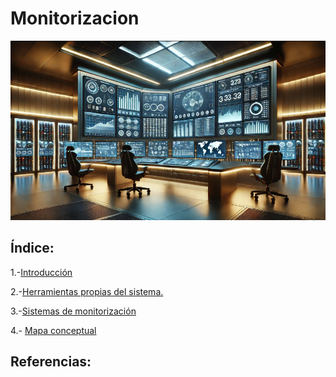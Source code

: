 # Monitorizacion
![monitorizacion.png](/img/monitorizacion.png)

## Índice:

1.-[Introducción](/introduccion.md)

2.-[Herramientas propias del sistema.](/herramientas.md)

3.-[Sistemas de monitorización](/sistemas.md)

4.- [Mapa conceptual](/mapa.md)

## Referencias:
